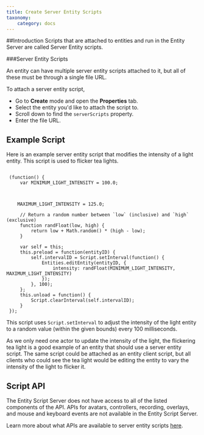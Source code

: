 ```yaml
---
title: Create Server Entity Scripts
taxonomy:
    category: docs
---
```


##Introduction
Scripts that are attached to entities and run in the Entity Server are called Server Entity scripts. 

###Server Entity Scripts

An entity can have multiple server entity scripts attached to it, but all of these must be through a single file URL. 

To attach a server entity script, 
- Go to **Create** mode and open the **Properties** tab. 
- Select the entity you'd like to attach the script to.
- Scroll down to find the `serverScripts` property.
- Enter the file URL. 

## Example Script

Here is an example server entity script that modifies the intensity of a light entity. This script is used to flicker tea lights.

```

 (function() {
     var MINIMUM_LIGHT_INTENSITY = 100.0;
    
	
	
	MAXIMUM_LIGHT_INTENSITY = 125.0;

     // Return a random number between `low` (inclusive) and `high` (exclusive)
     function randFloat(low, high) {
         return low + Math.random() * (high - low);
     }

     var self = this;
     this.preload = function(entityID) {
         self.intervalID = Script.setInterval(function() {
             Entities.editEntity(entityID, {
                 intensity: randFloat(MINIMUM_LIGHT_INTENSITY, MAXIMUM_LIGHT_INTENSITY)
             });
         }, 100);
     };
     this.unload = function() {
         Script.clearInterval(self.intervalID);
     }
 });

```


This script uses `Script.setInterval` to adjust the intensity of the light entity to a random value (within the given bounds) every 100 milliseconds.

As we only need one actor to update the intensity of the light, the flickering tea light is a good example of an entity that should use a server entity script. The same script could be attached as an entity client script, but all clients who could see the tea light would be editing the entity to vary the intensity of the light to flicker it.

## Script API

The Entity Script Server does not have access to all of the listed components of the API. APIs for avatars, controllers, recording, overlays, and mouse and keyboard events are not available in the Entity Script Server.

Learn more about what APIs are available to server entity scripts [here](../../../../api-reference/entities).

